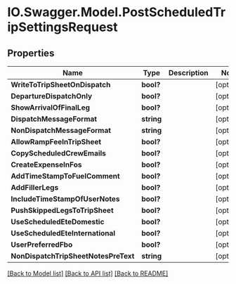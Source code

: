 # IO.Swagger.Model.PostScheduledTripSettingsRequest
## Properties

Name | Type | Description | Notes
------------ | ------------- | ------------- | -------------
**WriteToTripSheetOnDispatch** | **bool?** |  | [optional] 
**DepartureDispatchOnly** | **bool?** |  | [optional] 
**ShowArrivalOfFinalLeg** | **bool?** |  | [optional] 
**DispatchMessageFormat** | **string** |  | [optional] 
**NonDispatchMessageFormat** | **string** |  | [optional] 
**AllowRampFeeInTripSheet** | **bool?** |  | [optional] 
**CopyScheduledCrewEmails** | **bool?** |  | [optional] 
**CreateExpenseInFos** | **bool?** |  | [optional] 
**AddTimeStampToFuelComment** | **bool?** |  | [optional] 
**AddFillerLegs** | **bool?** |  | [optional] 
**IncludeTimeStampOfUserNotes** | **bool?** |  | [optional] 
**PushSkippedLegsToTripSheet** | **bool?** |  | [optional] 
**UseScheduledEteDomestic** | **bool?** |  | [optional] 
**UseScheduledEteInternational** | **bool?** |  | [optional] 
**UserPreferredFbo** | **bool?** |  | [optional] 
**NonDispatchTripSheetNotesPreText** | **string** |  | [optional] 

[[Back to Model list]](../README.md#documentation-for-models) [[Back to API list]](../README.md#documentation-for-api-endpoints) [[Back to README]](../README.md)

